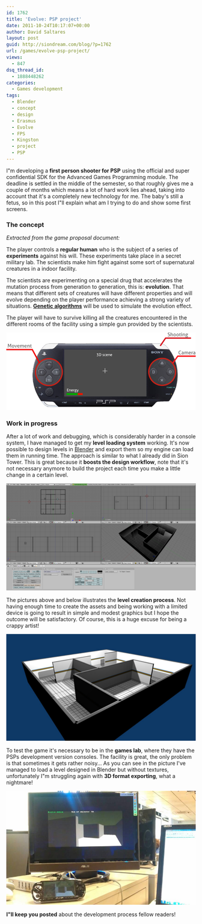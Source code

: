 ```yaml
---
id: 1762
title: 'Evolve: PSP project'
date: 2011-10-24T10:17:07+00:00
author: David Saltares
layout: post
guid: http://siondream.com/blog/?p=1762
url: /games/evolve-psp-project/
views:
  - 847
dsq_thread_id:
  - 1888448262
categories:
  - Games development
tags:
  - Blender
  - concept
  - design
  - Erasmus
  - Evolve
  - FPS
  - Kingston
  - project
  - PSP
---
```


I"m developing a **first person shooter for PSP** using the official and super confidential SDK for the Advanced Games Programming module. The deadline is settled in the middle of the semester, so that roughly gives me a couple of months which means a lot of hard work lies ahead, taking into account that it's a completely new technology for me. The baby's still a fetus, so in this post I"ll explain what am I trying to do and show some first screens.

### The concept

*Extracted from the game proposal document:*

The player controls a **regular human** who is the subject of a series of **experiments** against his will. These experiments take place in a secret military lab. The scientists make him fight against some sort of supernatural creatures in a indoor facility.

The scientists are experimenting on a special drug that accelerates the mutation process from generation to generation, this is: **evolution**. That means that different sets of creatures will have different properties and will evolve depending on the player performance achieving a strong variety of situations. **[Genetic algorithms](http://en.wikipedia.org/wiki/Genetic_algorithm)** will be used to simulate the evolution effect.

The player will have to survive killing all the creatures encountered in the different rooms of the facility using a simple gun provided by the scientists.

![evolve-controls.png](/img/wp/evolve-controls.png)


### Work in progress

After a lot of work and debugging, which is considerably harder in a console system, I have managed to get my **level loading system** working. It's now possible to design levels in [Blender](http://www.blender.org/) and export them so my engine can load them in running time. The approach is similar to what I already did in Sion Tower. This is great because it **boosts the design workflow**, note that it's not necessary anymore to build the project each time you make a little change in a certain level.

![evolve-level-design.png](/img/wp/evolve-level-design.png)


The pictures above and below illustrates the **level creation process**. Not having enough time to create the assets and being working with a limited device is going to result in simple and modest graphics but I hope the outcome will be satisfactory. Of course, this is a huge excuse for being a crappy artist!

![evolve-level1.jpg](/img/wp/evolve-level1.jpg)

To test the game it's necessary to be in the **games lab**, where they have the PSPs development version consoles. The facility is great, the only problem is that sometimes it gets rather noisy… As you can see in the picture I've managed to load a level designed in Blender but without textures, unfortunately I"m struggling again with **3D format exporting**, what a nightmare!

![evolve-work-in-progress.jpg](/img/wp/evolve-work-in-progress.jpg)

**I"ll keep you posted** about the development process fellow readers!